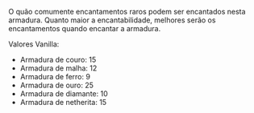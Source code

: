 O quão comumente encantamentos raros podem ser encantados nesta armadura. Quanto maior a encantabilidade, melhores serão os encantamentos quando encantar a armadura.

Valores Vanilla:

* Armadura de couro: 15
* Armadura de malha: 12
* Armadura de ferro: 9
* Armadura de ouro: 25
* Armadura de diamante: 10
* Armadura de netherita: 15